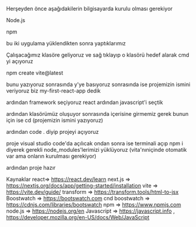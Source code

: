 Herşeyden önce aşağıdakilerin bilgisayarda kurulu olması gerekiyor

Node.js

npm

bu iki uygulama yüklendikten sonra yaptıklarımız

Çalışacağımız klasöre geliyoruz ve sağ tıklayıp o klasörü hedef alarak cmd yi açıyoruz

npm create vite@latest

bunu yazıyoruz sonrasında y'ye basıyoruz sonrasında ise projemizin ismini veriyoruz biz my-first-react-app dedik

ardından framework seçiyoruz react ardından javascript'i seçtik

ardından klasörümüz oluşuyor sonrasında içerisine girmemiz gerek bunun için ise cd (projemizin ismini yazıyoruz)

ardından code . diyip projeyi açıyoruz

proje visual studio code'da açılıcak ondan sonra ise terminali açıp npm i diyerek gerekli node_modules'lerimizi yüklüyoruz (vita'nıniçinde otomatik var ama onların kurulması gerekiyor)

ardından proje hazır

Kaynaklar
react=> https://react.dev/learn
next.js => https://nextjs.org/docs/app/getting-started/installation
vite => https://vite.dev/guide/
transform => https://transform.tools/html-to-jsx
Boostwatch => https://bootswatch.com
cnd boostwatch => https://cdnjs.com/libraries/bootswatch
npm => https://www.npmjs.com
node.js => https://nodejs.org/en
Javascript => https://javascript.info , https://developer.mozilla.org/en-US/docs/Web/JavaScript
